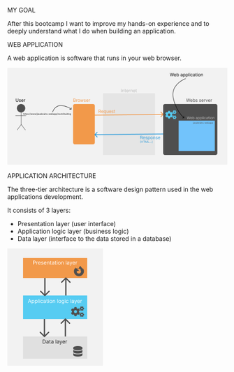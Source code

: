 MY GOAL

After this bootcamp I want to improve my hands-on experience and to deeply understand what I do when building an application.


WEB APPLICATION

A web application is software that runs in your web browser.

![Web application](app.png)


APPLICATION ARCHITECTURE

The three-tier architecture is a software design pattern used in the web applications development.

It consists of 3 layers:
- Presentation layer (user interface)
- Application logic layer (business logic)
- Data layer (interface to the data stored in a database)

![3-tier architecture](<3 tier.png>)